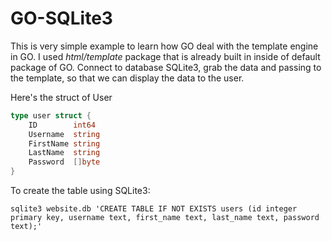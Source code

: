 # GO-SQLite3
This is very simple example to learn how GO deal with the template engine in  GO. I used *html/template* package that is already 
built in inside of default package of GO. Connect to database SQLite3, grab the data and passing to the template, so that we can display 
the data to the user.

Here's the struct of User

```go
type user struct {
	ID        int64
	Username  string
	FirstName string
	LastName  string
	Password  []byte
}
```

To create the table using SQLite3:

```
sqlite3 website.db 'CREATE TABLE IF NOT EXISTS users (id integer primary key, username text, first_name text, last_name text, password text);'
```

